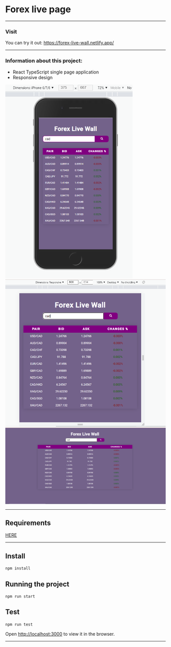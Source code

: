# Forex live page

---

### Visit

You can try it out: https://forex-live-wall.netlify.app/

---

### Information about this project:

- React TypeScript single page application
- Responsive design

<img src="./src/assets/images/responsive-mobile.PNG" alt="mobile" width="400px">
<img src="./src/assets/images/responsive2.PNG" alt="tablet" width="600px">
<img src="./src/assets/images/fullScreen.PNG" alt="desktop" width="800px">

---

## Requirements

[HERE](./src/assets/Forex%20Live%20Wall.pdf)

---

## Install

    npm install

## Running the project

    npm run start

## Test

    npm run test


Open [http://localhost:3000](http://localhost:3000) to view it in the browser.

---


